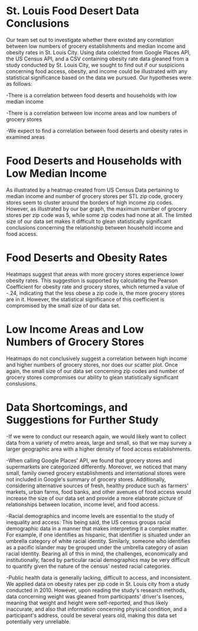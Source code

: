 # St. Louis Food Desert Data Conclusions
Our team set out to investigate whether there existed any correlation between low numbers of grocery establishments and median income and obesity rates in St. Louis City.  Using data colelcted from Google Places API, the US Census API, and a CSV containing obesity rate data gleaned from a study conducted by St. Louis City, we sought to find out if our suspicions concerning food access, obesity, and income could be illustrated with any statistical significance based on the data we pursued.  Our hypotheses were as follows:

-There is a correlation between food deserts and households with low median income

-There is a correlation between low income areas and low numbers of grocery stores

-We expect to find a correlation between food deserts and obesity rates in examined areas 

# Food Deserts and Households with Low Median Income
As illustrated by a heatmap created from US Census Data pertaining to median income and number of grocery stores per STL zip code, grocery stores seem to cluster around the borders of high income zip codes.  However, as illustrated by our bar graph, the maximum number of grocery stores per zip code was 5, while some zip codes had none at all.  The limited size of our data set makes it difficult to glean statistically significant conclusions concerning the relationship between household income and food access.

# Food Deserts and Obesity Rates
Heatmaps suggest that areas with more grocery stores experience lower obesity rates.  This suggestion is supported by calculating the Pearson Coefficient for obesity rate and grocery stores, which returned a value of -.24, indicating that the less obese a zip code is, the more grocery stores are in it.  However, the statistical significance of this coefficient is compromised by the small size of our data set.

# Low Income Areas and Low Numbers of Grocery Stores
Heatmaps do not conclusively suggest a correlation between high income and higher numbers of grocery stores, nor does our scatter plot.  Once again, the small size of our data set concerning zip codes and number of grocery stores compromises our ability to glean statistically significant conslusions.

# Data Shortcomings, and Suggestions for Further Study

-If we were to conduct our research again, we would likely want to collect data from a variety of metro areas, large and small, so that we may survey a larger geographic area with a higher density of food access establishments.  

-When calling Google Places' API, we found that grocery stores and supermarkets are categorized differently.  Moreover, we noticed that many small, family owned grocery establishments and international stores were not included in Google's summary of grocery stores.  Additionally, considering alternative sources of fresh, healthy produce such as farmers' markets, urban farms, food banks, and other avenues of food access would increase the size of our data set and provide a more elaborate picture of relationships between location, income level, and food access.

-Racial demographics and income levels are essential to the study of inequality and access.  This being said, the US census groups racial demographic data in a manner that makes interpreting it a complex matter.  For example, if one identifies as hispanic, that identifier is situated under an umbrella category of white racial identity.  Similarly, someone who identifies as a pacific islander may be grouped under the umbrella category of asian racial identity.  Bearing all of this in mind, the challenges, economically and institutionally, faced by particular racial demographics may be very difficult to quantify given the nature of the census' nested racial categories.

-Public health data is generally lacking, difficult to access, and inconsistent.  We applied data on obesity rates per zip code in St. Louis city from a study conducted in 2010.  However, upon reading the study's research methods, data concerning weight was gleaned from participants' driver's lisences, meaning that weight and height were self-reported, and thus likely inaccurate, and also that information concerning physical condition, and a participant's address, could be several years old, making this data set potentially very unreliable.
